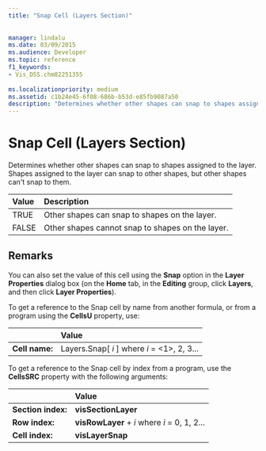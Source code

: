 ```yaml
---
title: "Snap Cell (Layers Section)"
 
 
manager: lindalu
ms.date: 03/09/2015
ms.audience: Developer
ms.topic: reference
f1_keywords:
- Vis_DSS.chm82251355
 
ms.localizationpriority: medium
ms.assetid: c1b24e45-6f08-686b-b53d-e85fb9087a50
description: "Determines whether other shapes can snap to shapes assigned to the layer. Shapes assigned to the layer can snap to other shapes, but other shapes can't snap to them."
---
```


# Snap Cell (Layers Section)

Determines whether other shapes can snap to shapes assigned to the layer. Shapes assigned to the layer can snap to other shapes, but other shapes can't snap to them.
  
|**Value**|**Description**|
|:-----|:-----|
|TRUE  <br/> |Other shapes can snap to shapes on the layer. |
|FALSE  <br/> |Other shapes cannot snap to shapes on the layer. |
   
## Remarks

You can also set the value of this cell using the **Snap** option in the **Layer Properties** dialog box (on the **Home** tab, in the **Editing** group, click **Layers**, and then click **Layer Properties**).
  
To get a reference to the Snap cell by name from another formula, or from a program using the **CellsU** property, use: 
  
||Value |
|:-----|:-----|
|**Cell name:**  <br/> |Layers.Snap[ *i*  ] where  *i*  = <1>, 2, 3... |
   
To get a reference to the Snap cell by index from a program, use the **CellsSRC** property with the following arguments: 
  
||Value |
|:-----|:-----|
|**Section index:**  <br/> |**visSectionLayer** <br/> |
|**Row index:**  <br/> |**visRowLayer** +  *i*  where  *i*  = 0, 1, 2... |
|**Cell index:**  <br/> |**visLayerSnap** <br/> |
   

